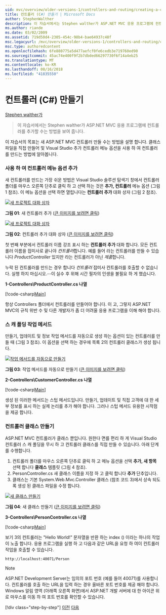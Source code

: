 ```yaml
---
uid: mvc/overview/older-versions-1/controllers-and-routing/creating-a-controller-cs
title: 컨트롤러 (C#) 만들기 | Microsoft Docs
author: StephenWalther
description: 이 자습서에서는 Stephen walther가 ASP.NET MVC 응용 프로그램에 컨트롤러를 추가할 수는 방법을 보여 줍니다.
ms.author: riande
ms.date: 03/02/2009
ms.assetid: 719d50d4-2305-454c-98b4-bae64937c48f
msc.legacyurl: /mvc/overview/older-versions-1/controllers-and-routing/creating-a-controller-cs
msc.type: authoredcontent
ms.openlocfilehash: 6fe880775a5d477aefcf0fe6cedb3e719760ed90
ms.sourcegitcommit: 45ac74e400f9f2b7dbded66297730f6f14a4eb25
ms.translationtype: MT
ms.contentlocale: ko-KR
ms.lasthandoff: 08/16/2018
ms.locfileid: "41835550"
---
```

<a name="creating-a-controller-c"></a>컨트롤러 (C#) 만들기
====================
[Stephen walther가](https://github.com/StephenWalther)

> 이 자습서에서는 Stephen walther가 ASP.NET MVC 응용 프로그램에 컨트롤러를 추가할 수는 방법을 보여 줍니다.


이 자습서의 목표는 새 ASP.NET MVC 컨트롤러 만들 수는 방법을 설명 합니다. 클래스 파일을 직접 만들어 및 Visual Studio 추가 컨트롤러 메뉴 옵션을 사용 하 여 컨트롤러를 만드는 방법에 알아봅니다.

### <a name="using-the-add-controller-menu-option"></a>사용 하 여 컨트롤러 메뉴 옵션 추가

새 컨트롤러를 만드는 가장 쉬운 방법은 Visual Studio 솔루션 탐색기 창에서 컨트롤러 폴더를 마우스 오른쪽 단추로 클릭 하 고 선택 하는 것은 **추가, 컨트롤러** 메뉴 옵션 (그림 1 참조). 이 메뉴 옵션을 선택 하면 열립니다는 **컨트롤러 추가** 대화 상자 (그림 2 참조).


[![새 프로젝트 대화 상자](creating-a-controller-cs/_static/image1.jpg)](creating-a-controller-cs/_static/image1.png)

**그림 01**: 새 컨트롤러 추가 ([큰 이미지를 보려면 클릭](creating-a-controller-cs/_static/image2.png))


[![새 프로젝트 대화 상자](creating-a-controller-cs/_static/image2.jpg)](creating-a-controller-cs/_static/image3.png)

**그림 02**: 컨트롤러 추가 대화 상자 ([큰 이미지를 보려면 클릭](creating-a-controller-cs/_static/image4.png))


첫 번째 부분에서 컨트롤러 이름 강조 표시 하는 **컨트롤러 추가** 대화 합니다. 모든 컨트롤러 이름을 접미사로 끝나야 *컨트롤러*합니다. 예를 들어 라는 컨트롤러를 만들 수 있습니다 *ProductController* 있지만 라는 컨트롤러가 아닌 *제품*합니다.


누락 된 컨트롤러를 만드는 경우 합니다 *컨트롤러* 접미사 컨트롤러를 호출할 수 없습니다. 실행 하지 마십시오.--이 실수 후 위해 시간 필자의 인생을 불필요 하 게 했습니다.


**1-Controllers\ProductController.cs 나열**

[!code-csharp[Main](creating-a-controller-cs/samples/sample1.cs)]

항상 Controllers 폴더에서 컨트롤러를 만들어야 합니다. 이 고, 그렇지 ASP.NET MVC의 규칙 위반 수 및 다른 개발자가 좀 더 어려울 응용 프로그램을 이해 해야 합니다.

### <a name="scaffolding-action-methods"></a>스 캐 폴딩 작업 메서드

만들기, 업데이트 및 정보 작업 메서드를 자동으로 생성 하는 옵션이 있는 컨트롤러를 만들 때 (그림 3 참조). 이 옵션을 선택 하는 경우에 목록 2의 컨트롤러 클래스가 생성 됩니다.


[![작업 메서드를 자동으로 만들기](creating-a-controller-cs/_static/image3.jpg)](creating-a-controller-cs/_static/image5.png)

**그림 03**: 작업 메서드를 자동으로 만들기 ([큰 이미지를 보려면 클릭](creating-a-controller-cs/_static/image6.png))


**2-Controllers\CustomerController.cs 나열**

[!code-csharp[Main](creating-a-controller-cs/samples/sample2.cs)]

생성 된 이러한 메서드는 스텁 메서드입니다. 만들기, 업데이트 및 직접 고객에 대 한 세부 정보를 표시 하는 실제 논리를 추가 해야 합니다. 그러나 스텁 메서드 유용한 시작점을 제공 합니다.

### <a name="creating-a-controller-class"></a>컨트롤러 클래스 만들기

ASP.NET MVC 컨트롤러가 클래스 뿐입니다. 원한다 면를 편리 하 게 Visual Studio 컨트롤러 스 캐 폴딩을 무시 하 고 컨트롤러 클래스를 직접 만들 수 있습니다. 아래 단계를 수행합니다.

1. 컨트롤러 폴더를 마우스 오른쪽 단추로 클릭 하 고 메뉴 옵션을 선택 **추가, 새 항목** 선택 합니다 **클래스** 템플릿 (그림 4 참조).
2. PersonController.cs 새 클래스 이름을 지정 하 고 클릭 합니다 **추가** 단추입니다.
3. 클래스는 기본 System.Web.Mvc.Controller 클래스 (참조 코드 3)에서 상속 되도록 생성 된 클래스 파일을 수정 합니다.


[![새 클래스 만들기](creating-a-controller-cs/_static/image4.jpg)](creating-a-controller-cs/_static/image7.png)

**그림 04**: 새 클래스 만들기 ([큰 이미지를 보려면 클릭](creating-a-controller-cs/_static/image8.png))


**3-Controllers\PersonController.cs 나열**

[!code-csharp[Main](creating-a-controller-cs/samples/sample3.cs)]

보기 3의 컨트롤러는 "Hello World!" 문자열을 반환 하는 index () 이라는 하나의 작업이 노출 합니다. 응용 프로그램을 실행 하 고 다음과 같은 URL을 요청 하 여이 컨트롤러 작업을 호출할 수 있습니다.

`http://localhost:40071/Person`

> [!NOTE]
> 
> ASP.NET Development Server는 임의의 포트 번호 (예를 들어 40071)를 사용합니다. 컨트롤러를 호출 하는 URL을 입력 하는 경우 올바른 포트 번호를 제공 해야 합니다. Windows 알림 영역 (아래쪽 오른쪽 화면)에서 ASP.NET 개발 서버에 대 한 아이콘 위로 마우스를 이동 하 여 포트 번호를 확인할 수 있습니다.
> 
> [!div class="step-by-step"]
> [이전](adding-dynamic-content-to-a-cached-page-cs.md)
> [다음](creating-an-action-cs.md)

